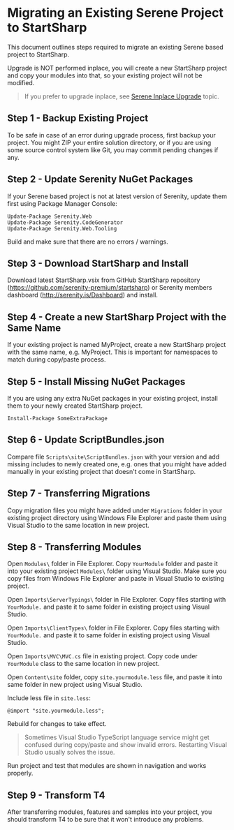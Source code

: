 # Migrating an Existing Serene Project to StartSharp

This document outlines steps required to migrate an existing Serene based project to StartSharp.

Upgrade is NOT performed inplace, you will create a new StartSharp project and copy your modules into that, so your existing project will not be modified.

> If you prefer to upgrade inplace, see [Serene Inplace Upgrade](serene-upgrade-inplace.md) topic.


## Step 1 - Backup Existing Project

To be safe in case of an error during upgrade process, first backup your project. You might ZIP your entire solution directory, or if you are using some source control system like Git, you may commit pending changes if any.

## Step 2 - Update Serenity NuGet Packages

If your Serene based project is not at latest version of Serenity, update them first using Package Manager Console:

```
Update-Package Serenity.Web
Update-Package Serenity.CodeGenerator
Update-Package Serenity.Web.Tooling
```

Build and make sure that there are no errors / warnings.

## Step 3 - Download StartSharp and Install

Download latest StartSharp.vsix from GitHub StartSharp repository (https://github.com/serenity-premium/startsharp) or Serenity members dashboard (http://serenity.is/Dashboard) and install.

## Step 4 - Create a new StartSharp Project with the Same Name

If your existing project is named MyProject, create a new StartSharp project with the same name, e.g. MyProject. This is important for namespaces to match during copy/paste process.

## Step 5 - Install Missing NuGet Packages

If you are using any extra NuGet packages in your existing project, install them to your newly created StartSharp project.

```
Install-Package SomeExtraPackage
```

## Step 6 - Update ScriptBundles.json

Compare file `Scripts\site\ScriptBundles.json` with your version and add missing includes to newly created one, e.g. ones that you might have added manually in your existing project that doesn't come in StartSharp.

## Step 7 - Transferring Migrations

Copy migration files you might have added under `Migrations` folder in your existing project directory using Windows File Explorer and paste them using Visual Studio to the same location in new project.

## Step 8 - Transferring Modules

Open `Modules\` folder in File Explorer. Copy `YourModule` folder and paste it into your existing project `Modules\` folder using Visual Studio. Make sure you copy files from Windows File Explorer and paste in Visual Studio to existing project.

Open `Imports\ServerTypings\` folder in File Explorer. Copy files starting with `YourModule.` and paste it to same folder in existing project using Visual Studio.

Open `Imports\ClientTypes\` folder in File Explorer. Copy files starting with `YourModule.` and paste it to same folder in existing project using Visual Studio.

Open `Imports\MVC\MVC.cs` file in existing project. Copy code under `YourModule` class to the same location in new project.

Open `Content\site` folder, copy `site.yourmodule.less` file, and paste it into same folder in new project using Visual Studio.

Include less file in `site.less`:

```less
@import "site.yourmodule.less";
```

Rebuild for changes to take effect.

> Sometimes Visual Studio TypeScript language service might get confused during copy/paste and show invalid errors. Restarting Visual Studio usually solves the issue.

Run project and test that modules are shown in navigation and works properly.

## Step 9 - Transform T4

After transferring modules, features and samples into your project, you should transform T4 to be sure that it won't introduce any problems.